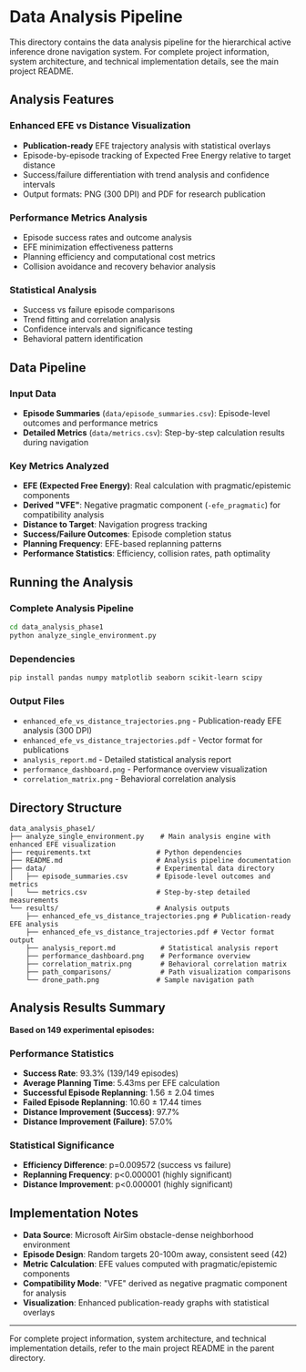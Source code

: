 # Data Analysis Pipeline

This directory contains the data analysis pipeline for the hierarchical active inference drone navigation system. For complete project information, system architecture, and technical implementation details, see the main project README.

## Analysis Features

### Enhanced EFE vs Distance Visualization
- **Publication-ready** EFE trajectory analysis with statistical overlays
- Episode-by-episode tracking of Expected Free Energy relative to target distance  
- Success/failure differentiation with trend analysis and confidence intervals
- Output formats: PNG (300 DPI) and PDF for research publication

### Performance Metrics Analysis
- Episode success rates and outcome analysis
- EFE minimization effectiveness patterns
- Planning efficiency and computational cost metrics
- Collision avoidance and recovery behavior analysis

### Statistical Analysis
- Success vs failure episode comparisons
- Trend fitting and correlation analysis
- Confidence intervals and significance testing
- Behavioral pattern identification

## Data Pipeline

### Input Data
- **Episode Summaries** (`data/episode_summaries.csv`): Episode-level outcomes and performance metrics
- **Detailed Metrics** (`data/metrics.csv`): Step-by-step calculation results during navigation

### Key Metrics Analyzed
- **EFE (Expected Free Energy)**: Real calculation with pragmatic/epistemic components
- **Derived "VFE"**: Negative pragmatic component (`-efe_pragmatic`) for compatibility analysis
- **Distance to Target**: Navigation progress tracking
- **Success/Failure Outcomes**: Episode completion status
- **Planning Frequency**: EFE-based replanning patterns
- **Performance Statistics**: Efficiency, collision rates, path optimality

## Running the Analysis

### Complete Analysis Pipeline
```bash
cd data_analysis_phase1
python analyze_single_environment.py
```

### Dependencies
```bash
pip install pandas numpy matplotlib seaborn scikit-learn scipy
```

### Output Files
- `enhanced_efe_vs_distance_trajectories.png` - Publication-ready EFE analysis (300 DPI)
- `enhanced_efe_vs_distance_trajectories.pdf` - Vector format for publications
- `analysis_report.md` - Detailed statistical analysis report
- `performance_dashboard.png` - Performance overview visualization
- `correlation_matrix.png` - Behavioral correlation analysis

## Directory Structure

```
data_analysis_phase1/
├── analyze_single_environment.py    # Main analysis engine with enhanced EFE visualization
├── requirements.txt                # Python dependencies  
├── README.md                       # Analysis pipeline documentation
├── data/                           # Experimental data directory
│   ├── episode_summaries.csv       # Episode-level outcomes and metrics
│   └── metrics.csv                 # Step-by-step detailed measurements
└── results/                        # Analysis outputs
    ├── enhanced_efe_vs_distance_trajectories.png # Publication-ready EFE analysis
    ├── enhanced_efe_vs_distance_trajectories.pdf # Vector format output
    ├── analysis_report.md           # Statistical analysis report
    ├── performance_dashboard.png    # Performance overview
    ├── correlation_matrix.png       # Behavioral correlation matrix
    ├── path_comparisons/            # Path visualization comparisons
    └── drone_path.png              # Sample navigation path
```

## Analysis Results Summary

**Based on 149 experimental episodes:**

### Performance Statistics
- **Success Rate**: 93.3% (139/149 episodes)
- **Average Planning Time**: 5.43ms per EFE calculation
- **Successful Episode Replanning**: 1.56 ± 2.04 times
- **Failed Episode Replanning**: 10.60 ± 17.44 times
- **Distance Improvement (Success)**: 97.7%
- **Distance Improvement (Failure)**: 57.0%

### Statistical Significance
- **Efficiency Difference**: p=0.009572 (success vs failure)
- **Replanning Frequency**: p<0.000001 (highly significant)
- **Distance Improvement**: p<0.000001 (highly significant)

## Implementation Notes

- **Data Source**: Microsoft AirSim obstacle-dense neighborhood environment
- **Episode Design**: Random targets 20-100m away, consistent seed (42)
- **Metric Calculation**: EFE values computed with pragmatic/epistemic components
- **Compatibility Mode**: "VFE" derived as negative pragmatic component for analysis
- **Visualization**: Enhanced publication-ready graphs with statistical overlays

---

For complete project information, system architecture, and technical implementation details, refer to the main project README in the parent directory.
